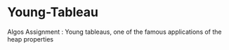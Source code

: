 # Young-Tableau
Algos Assignment : Young tableaus, one of the famous applications of the heap properties
